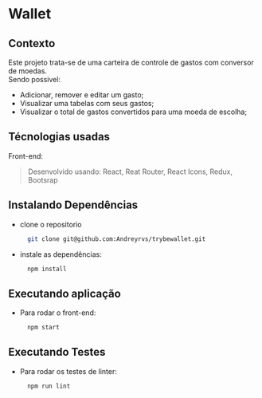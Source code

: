# Wallet

## Contexto

Este projeto trata-se de uma carteira de controle de gastos com conversor de moedas.
</br>Sendo possivel:

* Adicionar, remover e editar um gasto;
* Visualizar uma tabelas com seus gastos;
* Visualizar o total de gastos convertidos para uma moeda de escolha;

## Técnologias usadas

Front-end:
> Desenvolvido usando: React, Reat Router, React Icons, Redux, Bootsrap

## Instalando Dependências

* clone o repositorio

  ```bash
    git clone git@github.com:Andreyrvs/trybewallet.git
  ```

* instale as dependências:

  ```bash
    npm install
  ```

## Executando aplicação

* Para rodar o front-end:

  ```bash
    npm start
  ```

## Executando Testes

* Para rodar os testes de linter:

  ```bash
    npm run lint
  ```
